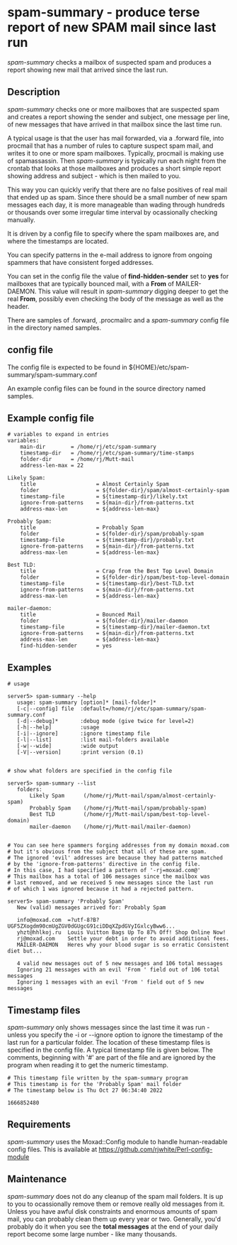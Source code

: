 # spam-summary - produce terse report of new SPAM mail since last run
*spam-summary* checks a mailbox of suspected spam and produces a report
showing new mail that arrived since the last run.

## Description
*spam-summary* checks one or more mailboxes that are suspected spam and
creates a report showing the sender and subject, one message per line,
of new messages that have arrived in that mailbox since the last time run.

A typical usage is that the user has mail forwarded, via a .forward file,
into procmail that has a number of rules to capture suspect spam mail,
and writes it to one or more spam mailboxes.  Typically, procmail is
making use of spamassassin.   Then *spam-summary* is typically run each
night from the crontab that looks at those mailboxes and produces a short
simple report showing address and subject - which is then mailed to you.

This way you can quickly verify that there are no false positives of real
mail that ended up as spam.  Since there should be a small number of new
spam messages each day, it is more manageable than wading through hundreds or
thousands over some irregular time interval by ocassionally checking manually.

It is driven by a config file to specify where the spam mailboxes are, and
where the timestamps are located.

You can specify patterns in the e-mail address to ignore from ongoing spammers
that have consistent forged addresses.

You can set in the config file the value of **find-hidden-sender** set to **yes** for
mailboxes that are typically bounced mail, with a **From** of MAILER-DAEMON.  This
value will result in *spam-summary* digging deeper to get the real **From**, possibly
even checking the body of the message as well as the header.

There are samples of .forward, .procmailrc and a *spam-summary* config file in
the directory named samples.

## config file
The config file is expected to be found in ${HOME}/etc/spam-summary/spam-summary.conf

An example config files can be found in the source directory named samples.

## Example config file

    # variables to expand in entries
    variables:
        main-dir        = /home/rj/etc/spam-summary
        timestamp-dir   = /home/rj/etc/spam-summary/time-stamps
        folder-dir      = /home/rj/Mutt-mail
        address-len-max = 22
    
    Likely Spam:
        title                   = Almost Certainly Spam
        folder                  = ${folder-dir}/spam/almost-certainly-spam
        timestamp-file          = ${timestamp-dir}/likely.txt
        ignore-from-patterns    = ${main-dir}/from-patterns.txt
        address-max-len         = ${address-len-max}
    
    Probably Spam:
        title                   = Probably Spam
        folder                  = ${folder-dir}/spam/probably-spam
        timestamp-file          = ${timestamp-dir}/probably.txt
        ignore-from-patterns    = ${main-dir}/from-patterns.txt
        address-max-len         = ${address-len-max}
    
    Best TLD:
        title                   = Crap from the Best Top Level Domain
        folder                  = ${folder-dir}/spam/best-top-level-domain
        timestamp-file          = ${timestamp-dir}/best-TLD.txt 
        ignore-from-patterns    = ${main-dir}/from-patterns.txt
        address-max-len         = ${address-len-max}
    
    mailer-daemon:
        title                   = Bounced Mail
        folder                  = ${folder-dir}/mailer-daemon
        timestamp-file          = ${timestamp-dir}/mailer-daemon.txt
        ignore-from-patterns    = ${main-dir}/from-patterns.txt
        address-max-len         = ${address-len-max}
        find-hidden-sender      = yes

## Examples
    # usage

    server5> spam-summary --help
       usage: spam-summary [option]* [mail-folder]*
       [-c|--config] file  :default=/home/rj/etc/spam-summary/spam-summary.conf
       [-d|--debug]*       :debug mode (give twice for level=2)
       [-h|--help]         :usage
       [-i|--ignore]       :ignore timestamp file
       [-l|--list]         :list mail-folders available
       [-w|--wide]         :wide output
       [-V|--version]      :print version (0.1)
  

    # show what folders are specified in the config file

    server5> spam-summary --list
       folders:
           Likely Spam      (/home/rj/Mutt-mail/spam/almost-certainly-spam)
           Probably Spam    (/home/rj/Mutt-mail/spam/probably-spam)
           Best TLD         (/home/rj/Mutt-mail/spam/best-top-level-domain)
           mailer-daemon    (/home/rj/Mutt-mail/mailer-daemon)


    # You can see here spammers forging addresses from my domain moxad.com
    # but it's obvious from the subject that all of these are spam.
    # The ignored 'evil' addresses are because they had patterns matched
    # by the 'ignore-from-patterns' directive in the config file.
    # In this case, I had specified a pattern of '-rj=moxad.com@'
    # This mailbox has a total of 106 messages since the mailbox was
    # last removed, and we received 5 new messages since the last run
    # of which 1 was ignored because it had a rejected pattern.

    server5> spam-summary 'Probably Spam'
       New (valid) messages arrived for: Probably Spam
   
       info@moxad.com  =?utf-8?B?UGF5ZXogdm90cmUgZGV0dGUgcG91ciDDqXZpdGVyIGxlcyBww6...
       yhzt@hhlkoj.ru  Louis Vuitton Bags Up To 87% Off! Shop Online Now!
       rj@moxad.com    Settle your debt in order to avoid additional fees.
       MAILER-DAEMON   Heres why your blood sugar is so erratic Consistent diet but...
   
       4 valid new messages out of 5 new messages and 106 total messages
       Ignoring 21 messages with an evil 'From ' field out of 106 total messages
       Ignoring 1 messages with an evil 'From ' field out of 5 new messages

## Timestamp files
*spam-summary* only shows messages since the last time it was run - unless you 
specify the -i or --ignore option to ignore the timestamp of the last run for
a particular folder.  The location of these timestamp files is specified in
the config file.  A typical timestamp file is given below.  The comments,
beginning with '#' are part of the file and are ignored by the program when 
reading it to get the numeric timestamp.

    # This timestamp file written by the spam-summary program
    # This timestamp is for the 'Probably Spam' mail folder
    # The timestamp below is Thu Oct 27 06:34:40 2022
    
    1666852480

## Requirements
*spam-summary*  uses  the  Moxad::Config  module  to handle human-readable
config files. This is available at https://github.com/rjwhite/Perl-config-module

## Maintenance
*spam-summary* does not do any cleanup of the spam mail folders.  It is up to
you to ocassionally remove them or remove really old messages from it.
Unless you have awful disk constraints and enormous amounts of spam mail,
you can probably clean them up every year or two.  Generally, you'd probably
do it when you see the **total messages** at the end of your daily report
become some large number - like many thousands.
